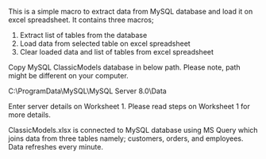 This is a simple macro to extract data from MySQL database and load it on excel spreadsheet.
It contains three macros;

1. Extract list of tables from the database
2. Load data from selected table on excel spreadsheet
3. Clear loaded data and list of tables from excel spreadsheet

Copy MySQL ClassicModels database in below path. Please note, path might be different on your computer.

C:\ProgramData\MySQL\MySQL Server 8.0\Data

Enter server details on Worksheet 1. Please read steps on Worksheet 1 for more details.

ClassicModels.xlsx is connected to MySQL database using MS Query which joins data from three tables namely;
customers, orders, and employees. Data refreshes every minute.
